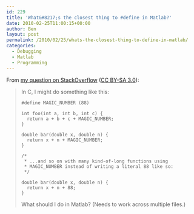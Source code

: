 ```yaml
---
id: 229
title: 'What&#8217;s the closest thing to #define in Matlab?'
date: 2010-02-25T11:00:15+00:00
author: Ben
layout: post
permalink: /2010/02/25/whats-the-closest-thing-to-define-in-matlab/
categories:
  - Debugging
  - Matlab
  - Programming
---
```

From [my question on StackOverflow](http://stackoverflow.com/questions/2337934/whats-the-closest-thing-to-define-in-matlab) ([CC BY-SA 3.0](http://creativecommons.org/licenses/by-sa/3.0/)):

> In C, I might do something like this:
> 
>     #define MAGIC_NUMBER (88)
>     
>     int foo(int a, int b, int c) {
>       return a + b + c + MAGIC_NUMBER;
>     }
>     
>     double bar(double x, double n) {
>       return x + n + MAGIC_NUMBER;
>     }
>     
>     /*
>      * ...and so on with many kind-of-long functions using
>      * MAGIC_NUMBER instead of writing a literal 88 like so:
>      */
>     
>     double bar(double x, double n) {
>       return x + n + 88;
>     }
> 
> What should I do in Matlab? (Needs to work across multiple files.)